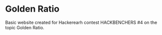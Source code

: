 # Golden Ratio
Basic website created for Hackerearh contest HACKBENCHERS #4 on the topic Golden Ratio.
